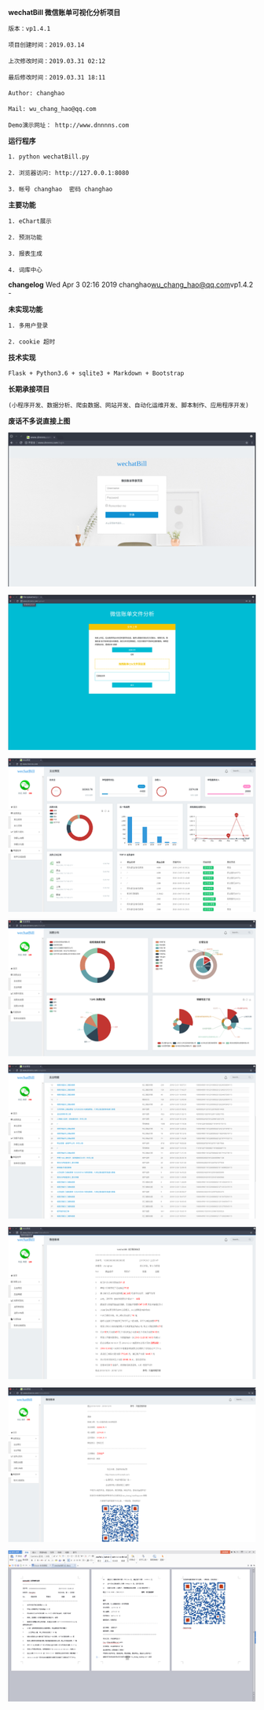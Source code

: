 
**wechatBill 微信账单可视化分析项目**  

    版本：vp1.4.1

    项目创建时间：2019.03.14

    上次修改时间：2019.03.31 02:12

    最后修改时间：2019.03.31 18:11

    Author: changhao

    Mail: wu_chang_hao@qq.com
      
    Demo演示网址： http://www.dnnnns.com

  
**运行程序**
  
    1. python wechatBill.py
  
    2. 浏览器访问: http://127.0.0.1:8080
  
    3. 帐号 changhao  密码 changhao
  

  
**主要功能**
  
    1. eChart展示
  
    2. 预测功能
  
    3. 报表生成
  
    4. 词库中心

**changelog**
        Wed Apr 3 02:16 2019 changhao<wu_chang_hao@qq.com>vp1.4.2
        - 

**未实现功能**
  
    1. 多用户登录
  
    2. cookie 超时
  

**技术实现**
  
    Flask + Python3.6 + sqlite3 + Markdown + Bootstrap
  

  
**长期承接项目**
  
    (小程序开发、数据分析、爬虫数据、网站开发、自动化运维开发、脚本制作、应用程序开发)
  
  
**废话不多说直接上图**

![](images/login_html.png)  
  
![](images/upload_html.png)
  
![](images/index_html.png)
  
![](images/bzt_html.png)
  
![](images/zcmx_html.png)
  
![](images/bill1_html.png)
  
![](images/bill2.png)
  
![](images/zhangdan.png)



